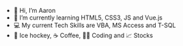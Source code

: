 - 👋 Hi, I’m Aaron
- 🌱 I’m currently learning HTML5, CSS3, 
     JS and Vue.js
- 💻 My current Tech Skills are VBA, MS Access and T-SQL   
- 🏒 Ice hockey, ☕️ Coffee, 👨‍💻 Coding and  📈 Stocks    
     

<!---
aaronabele/aaronabele is a ✨ special ✨ repository because its `README.md` (this file) appears on your GitHub profile.
You can click the Preview link to take a look at your changes.
--->
